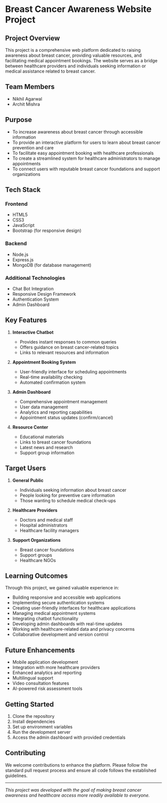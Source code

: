 # Breast Cancer Awareness Website Project

## Project Overview
This project is a comprehensive web platform dedicated to raising awareness about breast cancer, providing valuable resources, and facilitating medical appointment bookings. The website serves as a bridge between healthcare providers and individuals seeking information or medical assistance related to breast cancer.

## Team Members
- Nikhil Agarwal
- Archit Mishra

## Purpose
- To increase awareness about breast cancer through accessible information
- To provide an interactive platform for users to learn about breast cancer prevention and care
- To facilitate easy appointment booking with healthcare professionals
- To create a streamlined system for healthcare administrators to manage appointments
- To connect users with reputable breast cancer foundations and support organizations

## Tech Stack
### Frontend
- HTML5
- CSS3
- JavaScript
- Bootstrap (for responsive design)

### Backend
- Node.js
- Express.js
- MongoDB (for database management)

### Additional Technologies
- Chat Bot Integration
- Responsive Design Framework
- Authentication System
- Admin Dashboard

## Key Features
1. **Interactive Chatbot**
   - Provides instant responses to common queries
   - Offers guidance on breast cancer-related topics
   - Links to relevant resources and information

2. **Appointment Booking System**
   - User-friendly interface for scheduling appointments
   - Real-time availability checking
   - Automated confirmation system

3. **Admin Dashboard**
   - Comprehensive appointment management
   - User data management
   - Analytics and reporting capabilities
   - Appointment status updates (confirm/cancel)

4. **Resource Center**
   - Educational materials
   - Links to breast cancer foundations
   - Latest news and research
   - Support group information

## Target Users
1. **General Public**
   - Individuals seeking information about breast cancer
   - People looking for preventive care information
   - Those wanting to schedule medical check-ups

2. **Healthcare Providers**
   - Doctors and medical staff
   - Hospital administrators
   - Healthcare facility managers

3. **Support Organizations**
   - Breast cancer foundations
   - Support groups
   - Healthcare NGOs

## Learning Outcomes
Through this project, we gained valuable experience in:
- Building responsive and accessible web applications
- Implementing secure authentication systems
- Creating user-friendly interfaces for healthcare applications
- Managing medical appointment systems
- Integrating chatbot functionality
- Developing admin dashboards with real-time updates
- Working with healthcare-related data and privacy concerns
- Collaborative development and version control

## Future Enhancements
- Mobile application development
- Integration with more healthcare providers
- Enhanced analytics and reporting
- Multilingual support
- Video consultation features
- AI-powered risk assessment tools

## Getting Started
1. Clone the repository
2. Install dependencies
3. Set up environment variables
4. Run the development server
5. Access the admin dashboard with provided credentials

## Contributing
We welcome contributions to enhance the platform. Please follow the standard pull request process and ensure all code follows the established guidelines.

---
*This project was developed with the goal of making breast cancer awareness and healthcare access more readily available to everyone.* 